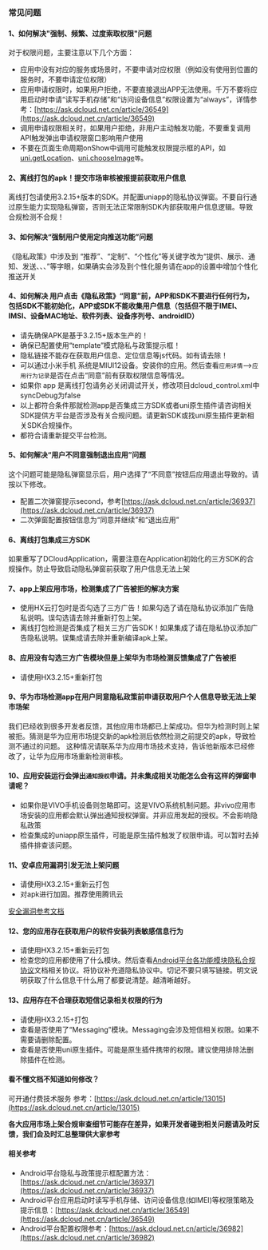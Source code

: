 ### 常见问题

#### 1、如何解决"强制、频繁、过度索取权限"问题

对于权限问题，主要注意以下几个方面：

+ 应用中没有对应的服务或场景时，不要申请对应权限（例如没有使用到位置的服务时，不要申请定位权限）
+ 应用申请权限时，如果用户拒绝，不要直接退出APP无法使用。千万不要将应用启动时申请“读写手机存储”和“访问设备信息”权限设置为“always”，详情参考：[https://ask.dcloud.net.cn/article/36549](https://ask.dcloud.net.cn/article/36549)
+ 调用申请权限相关时，如果用户拒绝，非用户主动触发功能，不要重复调用API触发弹出申请权限窗口影响用户使用
+ 不要在页面生命周期onShow中调用可能触发权限提示框的API，如 [uni.getLocation](https://uniapp.dcloud.io/api/location/location?id=getlocation)、[uni.chooseImage](https://uniapp.dcloud.io/api/media/image?id=chooseimage)`等`。

#### 2、离线打包的apk！提交市场审核被报提前获取用户信息

离线打包请使用3.2.15+版本的SDK。并配置uniapp的隐私协议弹窗。不要自行通过原生能力实现隐私弹窗，否则无法正常限制SDK内部获取用户信息逻辑。导致合规检测不合规！

#### 3、如何解决“强制用户使用定向推送功能”问题

《隐私政策》中涉及到 “推荐”、“定制”、“个性化”等关键字改为“提供、展示、通知、发送、、、”等字眼，如果确实会涉及到个性化服务请在app的设置中增加个性化推送开关

#### 4、如何解决 用户点击《隐私政策》“同意”前，APP和SDK不要进行任何行为，包括SDK不能初始化，APP或SDK不能收集用户信息（包括但不限于IMEI、IMSI、设备MAC地址、软件列表、设备序列号、androidID）

+ 请先确保APK是基于3.2.15+版本生产的！
+ 确保已配置使用“template”模式隐私与政策提示框！
+ 隐私链接不能存在获取用户信息、定位信息等js代码。如有请去除！
+ 可以通过小米手机 系统是MIUI12设备。安装你的应用。然后查看`应用详情`-->`应用行为记录`是否在点击“同意”前有获取权限信息等情况。
+ 如果你 app 是离线打包请务必关闭调试开关，修改项目dcloud_control.xml中syncDebug为false
+ 以上都符合条件那就检测app是否集成三方SDK或者uni原生插件请咨询相关SDK提供方平台是否涉及有关合规问题。请更新SDK或找uni原生插件更新相关SDK合规操作。
+ 都符合请重新提交平台检测。

#### 5、如何解决“用户不同意强制退出应用”问题

这个问题可能是隐私弹窗显示后，用户选择了“不同意”按钮后应用退出导致的。请按以下修改。

+ 配置二次弹窗提示second，参考[https://ask.dcloud.net.cn/article/36937](https://ask.dcloud.net.cn/article/36937)
+ 二次弹窗配置按钮信息为“同意并继续”和“退出应用”

#### 6、离线打包集成三方SDK

如果重写了DCloudApplication，需要注意在Application初始化的三方SDK的合规操作。防止导致启动隐私弹窗前获取了用户信息无法上架

#### 7、app上架应用市场，检测集成了广告被拒的解决方案

+ 使用HX云打包时是否勾选了三方广告！如果勾选了请在隐私协议添加广告隐私说明。误勾选请去除并重新打包上架。
+ 离线打包检测是否集成了相关三方广告SDK！如果集成了请在隐私协议添加广告隐私说明。误集成请去除并重新编译apk上架。

#### 8、应用没有勾选三方广告模块但是上架华为市场检测反馈集成了广告被拒

+ 请使用HX3.2.15+重新打包

#### 9、华为市场检测app在用户同意隐私政策前申请获取用户个人信息导致无法上架市场架

我们已经收到很多开发者反馈，其他应用市场都已上架成功。但华为检测时则上架被拒。猜测是华为应用市场提交新的apk检测后依然检测之前提交的apk，导致检测不通过的问题。
这种情况请联系华为应用市场技术支持，告诉他新版本已经修改了，让华为应用市场重新检测审核。

#### 10、应用安装运行会弹出`通知授权`申请。并未集成相关功能怎么会有这样的弹窗申请呢？

+ 如果你是VIVO手机设备则忽略即可。这是VIVO系统机制问题。非vivo应用市场安装的应用都会默认弹出通知授权弹窗。并非应用发起的授权。不会影响隐私政策
+ 检查集成的uniapp原生插件，可能是原生插件触发了权限申请。可以暂时去掉插件排查该问题。

#### 11、安卓应用漏洞引发无法上架问题

+ 请使用HX3.2.15+重新云打包
+ 对apk进行加固。推荐使用腾讯云

[安全漏洞参考文档](https://ask.dcloud.net.cn/article/39020)

#### 12、您的应用存在获取用户的软件安装列表敏感信息行为

+ 请使用HX3.2.15+重新云打包
+ 检查您的应用都使用了什么模块。然后查看[Android平台各功能模块隐私合规协议](https://ask.dcloud.net.cn/article/39484)文档相关协议。将协议补充道隐私协议中。切记不要只填写链接。明文说明获取了什么信息干什么用了都要说清楚。越清晰越好。

#### 13、应用存在不合理获取短信记录相关权限的行为

+ 请使用HX3.2.15+打包
+ 查看是否使用了“Messaging”模块。Messaging会涉及短信相关权限。如果不需要请删除配置。
+ 查看是否使用uni原生插件。可能是原生插件携带的权限。建议使用排除法删除插件在检测。

#### 看不懂文档不知道如何修改？

可开通付费技术服务 参考：[https://ask.dcloud.net.cn/article/13015](https://ask.dcloud.net.cn/article/13015)


**各大应用市场上架合规审查细节可能存在差异，如果开发者碰到相关问题请及时反馈，我们会及时汇总整理供大家参考**


#### 相关参考
+ Android平台隐私与政策提示框配置方法：[https://ask.dcloud.net.cn/article/36937](https://ask.dcloud.net.cn/article/36937)
+ Android平台应用启动时读写手机存储、访问设备信息(如IMEI)等权限策略及提示信息：[https://ask.dcloud.net.cn/article/36549](https://ask.dcloud.net.cn/article/36549)
+ Android平台配置权限参考：[https://ask.dcloud.net.cn/article/36982](https://ask.dcloud.net.cn/article/36982)